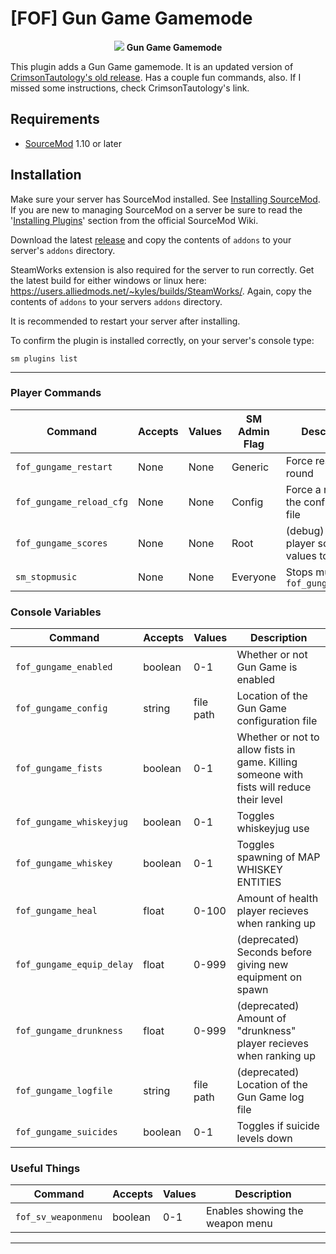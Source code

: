 


# [FOF] Gun Game Gamemode

<p align="center">  <img src="https://connorrichlen.me/images/fof_lg.png"> <b>Gun Game Gamemode</b>   </p>


  

This plugin adds a Gun Game gamemode. It is an updated version of [CrimsonTautology's old release](https://github.com/CrimsonTautology/sm-gungame-fof). Has a couple fun commands, also. If I missed some instructions, check CrimsonTautology's link.

## Requirements
* [SourceMod](https://www.sourcemod.net/) 1.10 or later

## Installation
Make sure your server has SourceMod installed.  See [Installing SourceMod](https://wiki.alliedmods.net/Installing_SourceMod).  If you are new to managing SourceMod on a server be sure to read the '[Installing Plugins](https://wiki.alliedmods.net/Managing_your_sourcemod_installation#Installing_Plugins)' section from the official SourceMod Wiki.

Download the latest [release](https://github.com/connorrichlen/fof_gungame/releases/latest) and copy the contents of `addons` to your server's `addons` directory. 

SteamWorks extension is also required for the server to run correctly. Get the latest build for either windows or linux here: https://users.alliedmods.net/~kyles/builds/SteamWorks/. Again, copy the contents of `addons` to your servers `addons` directory. 

It is recommended to restart your server after installing.

To confirm the plugin is installed correctly, on your server's console type:
```
sm plugins list
```

 <hr />
 
### Player Commands

| Command | Accepts | Values | SM Admin Flag | Description |
| --- | --- | --- | --- | --- |
| `fof_gungame_restart` | None | None | Generic | Force restart the round |
| `fof_gungame_reload_cfg` | None | None | Config | Force a reload of the configuration file |
| `fof_gungame_scores` | None | None | Root | (debug) List player score values to console |
| `sm_stopmusic` | None | None | Everyone | Stops music from `fof_gungame_music` |


### Console Variables

| Command | Accepts | Values | Description |
| --- | --- | --- | --- |
| `fof_gungame_enabled` | boolean | 0-1 | Whether or not Gun Game is enabled |
| `fof_gungame_config` | string | file path | Location of the Gun Game configuration file |
| `fof_gungame_fists` | boolean | 0-1 | Whether or not to allow fists in game.  Killing someone with fists will reduce their level |
| `fof_gungame_whiskeyjug` | boolean | 0-1 | Toggles whiskeyjug use |
| `fof_gungame_whiskey` | boolean | 0-1 | Toggles spawning of MAP WHISKEY ENTITIES |
| `fof_gungame_heal` | float | 0-100 | Amount of health player recieves when ranking up |
| `fof_gungame_equip_delay` | float | 0-999 | (deprecated) Seconds before giving new equipment on spawn |
| `fof_gungame_drunkness` | float | 0-999 | (deprecated) Amount of "drunkness" player recieves when ranking up |
| `fof_gungame_logfile` | string | file path | (deprecated) Location of the Gun Game log file |
| `fof_gungame_suicides` | boolean | 0-1 | Toggles if suicide levels down |

### Useful Things

| Command | Accepts | Values | Description |
| --- | --- | --- | --- |
| `fof_sv_weaponmenu` | boolean | 0-1 | Enables showing the weapon menu |
    
 <hr />
